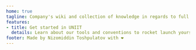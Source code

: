 ```yaml
---
home: true
tagline: Company's wiki and collection of knowledge in regards to full stack web development
features:
- title: Get started in UNIIT
  details: Learn about our tools and conventions to rocket launch yourself into the world of web development
footer: Made by Nizomiddin Toshpulatov with ❤️
---
```

